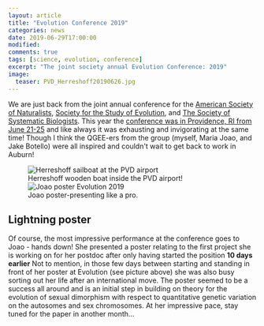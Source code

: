 ```yaml
---
layout: article
title: "Evolution Conference 2019"
categories: news
date: 2019-06-29T17:00:00
modified:
comments: true
tags: [science, evolution, conference]
excerpt: "The joint society annual Evolution Conference: 2019"
image:
  teaser: PVD_Herreshoff20190626.jpg
---
```


We are just back from the joint annual conference for the [American Society of Naturalists](https://www.amnat.org/home.html), [Society for the Study of Evolution](http://www.evolutionsociety.org/), and [The Society of Systematic Biologists](https://www.systbio.org/). This year the [conference was in Providence, RI from June 21-25](https://www.evolutionmeetings.org/evolution-2019---providence.html) and like always it was exhausting and invigorating at the same time! Though I think the QGEE-ers from the group (myself, Maria Joao, and Jake Botello) were all inspired and couldn't wait to get back to work in Auburn!



<figure class="half">
  <img
    src="{% picture direct PVD_Herreshoff20190626.jpg %}"
    alt="Herreshoff sailboat at the PVD airport">
    <figcaption>Herreshoff wooden boat inside the PVD airport!</figcaption>
  <img
    src="{% picture direct JoaoPosterEvolution_20190622.jpg %}"
    alt="Joao poster Evolution 2019">
    <figcaption>Joao poster-presenting like a pro.</figcaption>
</figure>

## Lightning poster

Of course, the most impressive performance at the conference goes to Joao - hands down! She presented a poster relating to the first project she is working on for her postdoc after only having started the position **10 days earlier** Not to mention, in those few days between starting and standing in front of her poster at Evolution (see picture above) she was also busy sorting out her life after an international move. The poster seemed to be a success all around and is an initial step in building on theory for the evolution of sexual dimorphism with respect to quantitative genetic variation on the autosomes and sex chromosomes. At her impressive pace, stay tuned for the paper in another month...
